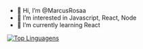 - 👋 Hi, I’m @MarcusRosaa
- 👀 I’m interested in Javascript, React, Node
- 🌱 I’m currently learning React

[![Top Linguagens](https://github-readme-stats.vercel.app/api/top-langs/?username=MarcusRosaa&layout=compact)](https://github.com/anuraghazra/github-readme-stats)
